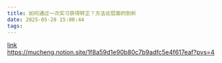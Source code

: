 ```yaml
---
title: 如何通过一次实习获得转正？方法论层面的剖析
date: 2025-05-28 15:00:44
tags:
---
```


[link](https://mucheng.notion.site/1f8a59d1e90b80c7b9adfc5e4f617eaf?pvs=4) <br>
https://mucheng.notion.site/1f8a59d1e90b80c7b9adfc5e4f617eaf?pvs=4

